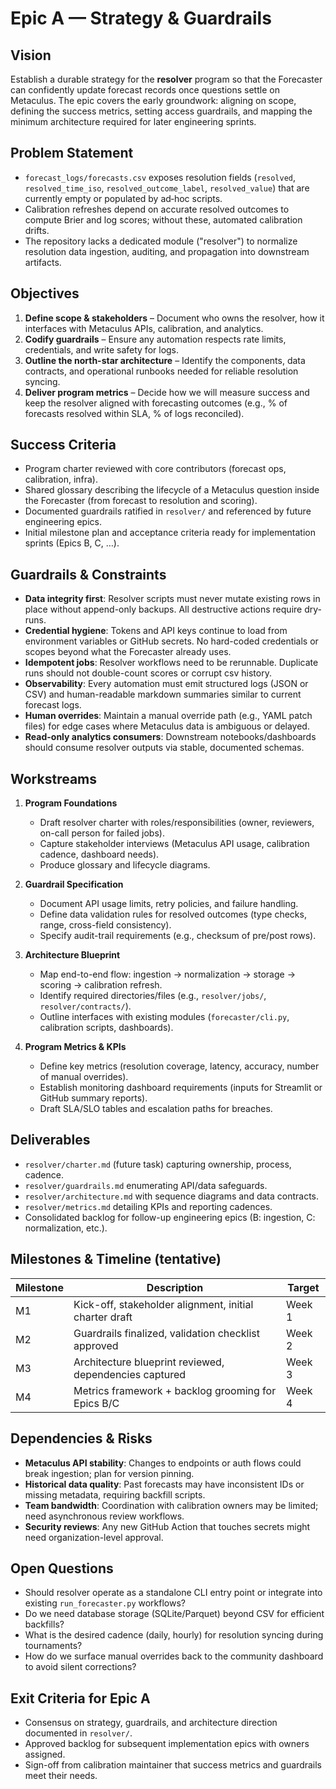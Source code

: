 # Epic A — Strategy & Guardrails

## Vision
Establish a durable strategy for the **resolver** program so that the Forecaster can
confidently update forecast records once questions settle on Metaculus. The epic
covers the early groundwork: aligning on scope, defining the success metrics,
setting access guardrails, and mapping the minimum architecture required for
later engineering sprints.

## Problem Statement
- `forecast_logs/forecasts.csv` exposes resolution fields (`resolved`,
  `resolved_time_iso`, `resolved_outcome_label`, `resolved_value`) that are
  currently empty or populated by ad‑hoc scripts.
- Calibration refreshes depend on accurate resolved outcomes to compute Brier
  and log scores; without these, automated calibration drifts.
- The repository lacks a dedicated module ("resolver") to normalize resolution
  data ingestion, auditing, and propagation into downstream artifacts.

## Objectives
1. **Define scope & stakeholders** – Document who owns the resolver, how it
   interfaces with Metaculus APIs, calibration, and analytics.
2. **Codify guardrails** – Ensure any automation respects rate limits,
   credentials, and write safety for logs.
3. **Outline the north-star architecture** – Identify the components, data
   contracts, and operational runbooks needed for reliable resolution syncing.
4. **Deliver program metrics** – Decide how we will measure success and keep the
   resolver aligned with forecasting outcomes (e.g., % of forecasts resolved
   within SLA, % of logs reconciled).

## Success Criteria
- Program charter reviewed with core contributors (forecast ops, calibration,
  infra).
- Shared glossary describing the lifecycle of a Metaculus question inside
  the Forecaster (from forecast to resolution and scoring).
- Documented guardrails ratified in `resolver/` and referenced by future
  engineering epics.
- Initial milestone plan and acceptance criteria ready for implementation
  sprints (Epics B, C, …).

## Guardrails & Constraints
- **Data integrity first**: Resolver scripts must never mutate existing rows in
  place without append-only backups. All destructive actions require dry-runs.
- **Credential hygiene**: Tokens and API keys continue to load from environment
  variables or GitHub secrets. No hard-coded credentials or scopes beyond what
  the Forecaster already uses.
- **Idempotent jobs**: Resolver workflows need to be rerunnable. Duplicate runs
  should not double-count scores or corrupt csv history.
- **Observability**: Every automation must emit structured logs (JSON or CSV)
  and human-readable markdown summaries similar to current forecast logs.
- **Human overrides**: Maintain a manual override path (e.g., YAML patch files)
  for edge cases where Metaculus data is ambiguous or delayed.
- **Read-only analytics consumers**: Downstream notebooks/dashboards should
  consume resolver outputs via stable, documented schemas.

## Workstreams
1. **Program Foundations**
   - Draft resolver charter with roles/responsibilities (owner, reviewers,
     on-call person for failed jobs).
   - Capture stakeholder interviews (Metaculus API usage, calibration cadence,
     dashboard needs).
   - Produce glossary and lifecycle diagrams.

2. **Guardrail Specification**
   - Document API usage limits, retry policies, and failure handling.
   - Define data validation rules for resolved outcomes (type checks, range,
     cross-field consistency).
   - Specify audit-trail requirements (e.g., checksum of pre/post rows).

3. **Architecture Blueprint**
   - Map end-to-end flow: ingestion → normalization → storage → scoring →
     calibration refresh.
   - Identify required directories/files (e.g., `resolver/jobs/`,
     `resolver/contracts/`).
   - Outline interfaces with existing modules (`forecaster/cli.py`, calibration
     scripts, dashboards).

4. **Program Metrics & KPIs**
   - Define key metrics (resolution coverage, latency, accuracy, number of
     manual overrides).
   - Establish monitoring dashboard requirements (inputs for Streamlit or
     GitHub summary reports).
   - Draft SLA/SLO tables and escalation paths for breaches.

## Deliverables
- `resolver/charter.md` (future task) capturing ownership, process, cadence.
- `resolver/guardrails.md` enumerating API/data safeguards.
- `resolver/architecture.md` with sequence diagrams and data contracts.
- `resolver/metrics.md` detailing KPIs and reporting cadences.
- Consolidated backlog for follow-up engineering epics (B: ingestion, C:
  normalization, etc.).

## Milestones & Timeline (tentative)
| Milestone | Description | Target |
|-----------|-------------|--------|
| M1 | Kick-off, stakeholder alignment, initial charter draft | Week 1 |
| M2 | Guardrails finalized, validation checklist approved | Week 2 |
| M3 | Architecture blueprint reviewed, dependencies captured | Week 3 |
| M4 | Metrics framework + backlog grooming for Epics B/C | Week 4 |

## Dependencies & Risks
- **Metaculus API stability**: Changes to endpoints or auth flows could break
  ingestion; plan for version pinning.
- **Historical data quality**: Past forecasts may have inconsistent IDs or
  missing metadata, requiring backfill scripts.
- **Team bandwidth**: Coordination with calibration owners may be limited; need
  asynchronous review workflows.
- **Security reviews**: Any new GitHub Action that touches secrets might need
  organization-level approval.

## Open Questions
- Should resolver operate as a standalone CLI entry point or integrate into
  existing `run_forecaster.py` workflows?
- Do we need database storage (SQLite/Parquet) beyond CSV for efficient
  backfills?
- What is the desired cadence (daily, hourly) for resolution syncing during
  tournaments?
- How do we surface manual overrides back to the community dashboard to avoid
  silent corrections?

## Exit Criteria for Epic A
- Consensus on strategy, guardrails, and architecture direction documented in
  `resolver/`.
- Approved backlog for subsequent implementation epics with owners assigned.
- Sign-off from calibration maintainer that success metrics and guardrails meet
  their needs.
